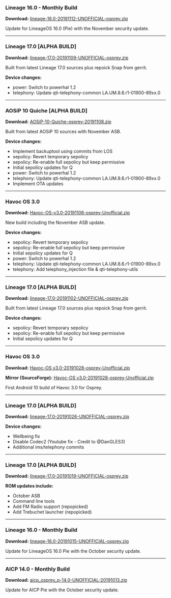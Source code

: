 ### Lineage 16.0 - Monthly Build

**Download:** [lineage-16.0-20191112-UNOFFICIAL-osprey.zip](https://www.androidfilehost.com/?fid=4349826312261627000)

Update for LineageOS 16.0 (Pie) with the November security update.

<hr>

### Lineage 17.0 [ALPHA BUILD]

**Download:** [lineage-17.0-20191109-UNOFFICIAL-osprey.zip](https://sourceforge.net/projects/chil360-android/files/lineage-17.0/osprey/lineage-17.0-20191109-UNOFFICIAL-osprey.zip/download)

Built from latest Lineage 17.0 sources plus repoick Snap from gerrit.

**Device changes:**
- power: Switch to powerhal 1.2
- telephony: Update qti-telephony-common LA.UM.8.6.r1-01900-89xx.0

<hr>

### AOSiP 10 Quiche [ALPHA BUILD]

**Download:** [AOSiP-10-Quiche-osprey-20191108.zip](https://sourceforge.net/projects/chil360-android/files/aosip-10.0/osprey/AOSiP-10-Quiche-osprey-20191108.zip/download)

Built from latest AOSiP 10 sources with November ASB.

**Device changes:**
- Implement backuptool using commits from LOS
- sepolicy: Revert temporary sepolicy
- sepolicy: Re-enable full sepolicy but keep permissive
- Initial sepolicy updates for Q
- power: Switch to powerhal 1.2
- telephony: Update qti-telephony-common LA.UM.8.6.r1-01900-89xx.0
- Implement OTA updates

<hr>

### Havoc OS 3.0

**Download:** [Havoc-OS-v3.0-20191106-osprey-Unofficial.zip](https://sourceforge.net/projects/chil360-android/files/havoc-3.x/osprey/Havoc-OS-v3.0-20191106-osprey-Unofficial.zip/download)

New build including the November ASB update.

**Device changes:**
- sepolicy: Revert temporary sepolicy
- sepolicy: Re-enable full sepolicy but keep permissive
- Initial sepolicy updates for Q
- power: Switch to powerhal 1.2
- telephony: Update qti-telephony-common LA.UM.8.6.r1-01900-89xx.0
- telephony: Add telephony_injection file & qti-telephony-utils

<hr>

### Lineage 17.0 [ALPHA BUILD]

**Download:** [lineage-17.0-20191102-UNOFFICIAL-osprey.zip](https://sourceforge.net/projects/chil360-android/files/lineage-17.0/osprey/lineage-17.0-20191102-UNOFFICIAL-osprey.zip/download)

Built from latest Lineage 17.0 sources plus repoick Snap from gerrit.

**Device changes:**
- sepolicy: Revert temporary sepolicy
- sepolicy: Re-enable full sepolicy but keep permissive
- Initial sepolicy updates for Q

<hr>

### Havoc OS 3.0

**Download:** [Havoc-OS v3.0-20191028-osprey-Unofficial.zip](https://www.androidfilehost.com/?fid=4349826312261608861)

**Mirror (SourceForge):** [Havoc-OS v3.0-20191028-osprey-Unofficial.zip](https://sourceforge.net/projects/chil360-android/files/havoc-3.x/osprey/Havoc-OS-v3.0-20191028-osprey-Unofficial.zip/download)

First Android 10 build of Havoc 3.0 for Osprey.

<hr>

### Lineage 17.0 [ALPHA BUILD]

**Download:** [lineage-17.0-20191026-UNOFFICIAL-osprey.zip](https://sourceforge.net/projects/chil360-android/files/lineage-17.0/osprey/lineage-17.0-20191026-UNOFFICIAL-osprey.zip/download)

**Device changes:**
- Wellbeing fix
- Disable Codec2 (Youtube fix - Credit to @DanGLES3)
- Additional ims/telephony commits

<hr>

### Lineage 17.0 [ALPHA BUILD]

**Download:** [lineage-17.0-20191019-UNOFFICIAL-osprey.zip](https://sourceforge.net/projects/chil360-android/files/lineage-17.0/osprey/lineage-17.0-20191019-UNOFFICIAL-osprey.zip/download)

**ROM updates include:**
- October ASB
- Command line tools
- Add FM Radio support (repopicked)
- Add Trebuchet launcher (repopicked)

<hr>

### Lineage 16.0 - Monthly Build

**Download:** [lineage-16.0-20191015-UNOFFICIAL-osprey.zip](https://www.androidfilehost.com/?fid=1899786940962609019)

Update for LineageOS 16.0 Pie with the October security update.

<hr>

### AICP 14.0 - Monthly Build

**Download:** [aicp_osprey_p-14.0-UNOFFICIAL-20191013.zip](https://www.androidfilehost.com/?fid=1899786940962607465)

Update for AICP Pie with the October security update.


